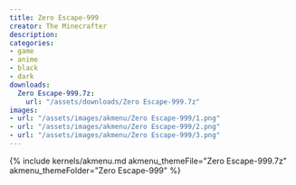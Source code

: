 ```yaml
---
title: Zero Escape-999
creator: The Minecrafter
description: 
categories:
- game
- anime
- black
- dark
downloads:
  Zero Escape-999.7z:
    url: "/assets/downloads/Zero Escape-999.7z"
images:
- url: "/assets/images/akmenu/Zero Escape-999/1.png"
- url: "/assets/images/akmenu/Zero Escape-999/2.png"
- url: "/assets/images/akmenu/Zero Escape-999/3.png"
---
```


{% include kernels/akmenu.md akmenu_themeFile="Zero Escape-999.7z" akmenu_themeFolder="Zero Escape-999" %}
